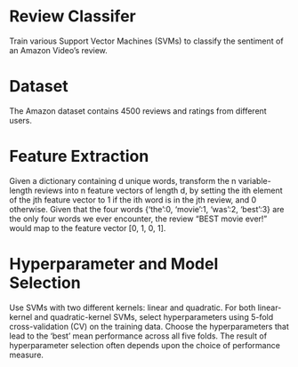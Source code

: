 # Review Classifer
Train various Support Vector Machines (SVMs) to classify the sentiment of an Amazon Video’s review.

# Dataset
The Amazon dataset contains 4500 reviews and ratings from different users.

# Feature Extraction
Given a dictionary containing d unique words,  transform the n variable-length reviews into n feature vectors of length d, by setting the ith element of the jth feature vector to 1 if the ith word is in the jth review, and 0 otherwise. Given that the four words {‘the’:0, ‘movie’:1, ‘was’:2, ‘best’:3} are the only four words we ever encounter, the review “BEST movie ever!” would map to the feature vector [0, 1, 0, 1].

# Hyperparameter and Model Selection
Use SVMs with two different kernels: linear and quadratic. For both linear-kernel and quadratic-kernel SVMs, select hyperparameters using 5-fold cross-validation (CV) on the training data. Choose the hyperparameters that lead to the ‘best’ mean performance across all five folds. The result of hyperparameter selection often depends upon the choice of performance measure.